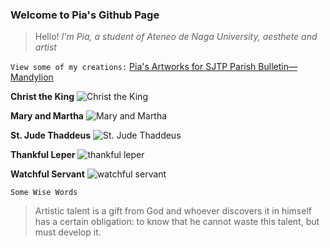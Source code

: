 ### Welcome to Pia's Github Page

>Hello! *I'm Pia, a student of Ateneo de Naga University, aesthete and artist*

`View some of my creations:`
[Pia's Artworks for SJTP Parish Bulletin⁠—Mandylion](https://drive.google.com/drive/folders/18WR0FAunmyHOkwyDFGst7SoGH-M0TD3M?usp=sharing)

**Christ the King**
![Christ the King](https://user-images.githubusercontent.com/118333734/202451758-02763d86-07c9-448c-a6f8-ce18be2f3a1d.jpg)

**Mary and Martha**
![Mary and Martha](https://user-images.githubusercontent.com/118333734/202452073-8238c8db-6c6e-4535-8be5-004c87c1a32d.png)

**St. Jude Thaddeus**
![St. Jude Thaddeus](https://user-images.githubusercontent.com/118333734/202452120-ee5fd799-c2fb-44b6-b65f-00cceafd4b64.png)

**Thankful Leper**
![thankful leper](https://user-images.githubusercontent.com/118333734/202452237-57dc55a0-f264-4554-aa7c-f5591be0c229.png)

**Watchful Servant**
![watchful servant](https://user-images.githubusercontent.com/118333734/202452260-a4d5d2e0-2a98-410b-9409-aeebad85ae98.png)

`Some Wise Words`
>Artistic talent is a gift from God and whoever discovers it in himself has a certain obligation: to know that he cannot waste this talent, but must develop it.
